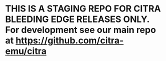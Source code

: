 # THIS IS A STAGING REPO FOR CITRA BLEEDING EDGE RELEASES ONLY. For development see our main repo at https://github.com/citra-emu/citra
